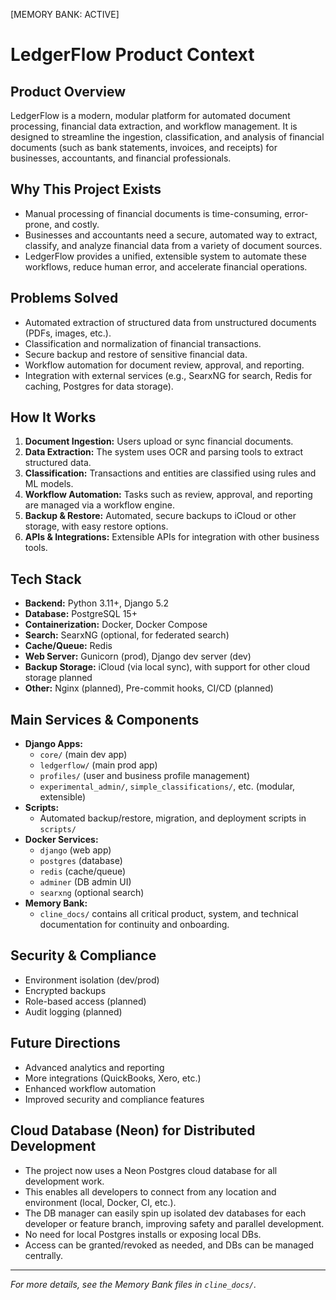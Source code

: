 [MEMORY BANK: ACTIVE]
# LedgerFlow Product Context

## Product Overview
LedgerFlow is a modern, modular platform for automated document processing, financial data extraction, and workflow management. It is designed to streamline the ingestion, classification, and analysis of financial documents (such as bank statements, invoices, and receipts) for businesses, accountants, and financial professionals.

## Why This Project Exists
- Manual processing of financial documents is time-consuming, error-prone, and costly.
- Businesses and accountants need a secure, automated way to extract, classify, and analyze financial data from a variety of document sources.
- LedgerFlow provides a unified, extensible system to automate these workflows, reduce human error, and accelerate financial operations.

## Problems Solved
- Automated extraction of structured data from unstructured documents (PDFs, images, etc.).
- Classification and normalization of financial transactions.
- Secure backup and restore of sensitive financial data.
- Workflow automation for document review, approval, and reporting.
- Integration with external services (e.g., SearxNG for search, Redis for caching, Postgres for data storage).

## How It Works
1. **Document Ingestion:** Users upload or sync financial documents.
2. **Data Extraction:** The system uses OCR and parsing tools to extract structured data.
3. **Classification:** Transactions and entities are classified using rules and ML models.
4. **Workflow Automation:** Tasks such as review, approval, and reporting are managed via a workflow engine.
5. **Backup & Restore:** Automated, secure backups to iCloud or other storage, with easy restore options.
6. **APIs & Integrations:** Extensible APIs for integration with other business tools.

## Tech Stack
- **Backend:** Python 3.11+, Django 5.2
- **Database:** PostgreSQL 15+
- **Containerization:** Docker, Docker Compose
- **Search:** SearxNG (optional, for federated search)
- **Cache/Queue:** Redis
- **Web Server:** Gunicorn (prod), Django dev server (dev)
- **Backup Storage:** iCloud (via local sync), with support for other cloud storage planned
- **Other:** Nginx (planned), Pre-commit hooks, CI/CD (planned)

## Main Services & Components
- **Django Apps:**
  - `core/` (main dev app)
  - `ledgerflow/` (main prod app)
  - `profiles/` (user and business profile management)
  - `experimental_admin/`, `simple_classifications/`, etc. (modular, extensible)
- **Scripts:**
  - Automated backup/restore, migration, and deployment scripts in `scripts/`
- **Docker Services:**
  - `django` (web app)
  - `postgres` (database)
  - `redis` (cache/queue)
  - `adminer` (DB admin UI)
  - `searxng` (optional search)
- **Memory Bank:**
  - `cline_docs/` contains all critical product, system, and technical documentation for continuity and onboarding.

## Security & Compliance
- Environment isolation (dev/prod)
- Encrypted backups
- Role-based access (planned)
- Audit logging (planned)

## Future Directions
- Advanced analytics and reporting
- More integrations (QuickBooks, Xero, etc.)
- Enhanced workflow automation
- Improved security and compliance features

## Cloud Database (Neon) for Distributed Development
- The project now uses a Neon Postgres cloud database for all development work.
- This enables all developers to connect from any location and environment (local, Docker, CI, etc.).
- The DB manager can easily spin up isolated dev databases for each developer or feature branch, improving safety and parallel development.
- No need for local Postgres installs or exposing local DBs.
- Access can be granted/revoked as needed, and DBs can be managed centrally.

---

*For more details, see the Memory Bank files in `cline_docs/`.* 